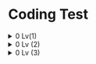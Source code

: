# Coding Test

<details>
  <summary> 0 Lv(1) </summary>
<pre>

![image](https://user-images.githubusercontent.com/105253684/208013284-95c148be-a808-432e-878e-b4a964200d81.png)
* String배열 srr에 my_string.replaceAll을 사용해 a~z,A~Z를 공백으로 바꿔 공백을 기준으로 하나씩 담아줍니다.
* 반복문을 사용해 srr[i]가 ""이 아닌경우(숫자인 경우) answer에 srr[i]를 형변환하여 하나씩 더해줍니다.
```java
class Solution {
    public int solution(String my_string) {
        int answer = 0;
        String[] srr = my_string.replaceAll("[a-zA-Z]" , " ").split(" ");
        for(int i = 0 ; i < srr.length ; i++){
            if(!srr[i].equals("")) answer += Integer.valueOf(srr[i]);
        }
        return answer;
    }
}
```
---
![image](https://user-images.githubusercontent.com/105253684/208825408-2734b951-c207-4c16-8c8e-2229b4d92037.png)
* 반복문을 dic길이만큼 돌리고 cnt변수를 선언, 초기화해줍니다.
* 중첩으로 반복문을 돌려 dic[i]에 spell[j]가 포함되어있다면 cnt를 1증가(같은 단어 개수)하고 
cnt가 spell의 길이와 같다면(같은 단어 개수와 spell의 길이) 1을 리턴해줍니다.
* 아니라면 2를 리턴합니다.
```java
class Solution {
    public int solution(String[] spell, String[] dic) {
        for(int i =0; i<dic.length; i++){
            int cnt =0;
            for(int j=0; j<spell.length; j++){
                if(dic[i].contains(spell[j])) cnt++;
                if(cnt==spell.length) return 1;
            }
        }
        return 2;
    }
}
```
---
![image](https://user-images.githubusercontent.com/105253684/209298288-aa8b822e-e615-42ed-9612-9405f41e3a7a.png)
* a와 b중 작은 수를 min에 넣어줍니다.
* 최대공약수를 담을 gcd변수를 선언 초기화합니다.
* 반복문을 i = 1부터 min까지 돌려 a와 b가 모두 나누어 떨어지는 수를 gcd에 담아줍니다.
* 분모를 최대공약수에 나누어 num변수에 넣어줍니다.
* while 반복문을 num != 1인 동안 돌려 num이 2로 나누어 떨어지면 2로 나눠주고 5로 나누어 떨어지면 5로 나눠주고, 나눠지지 않는다면(무한소수) 2를 리턴합니다.
* num이 1이된다면 반복문이 종료되고(유한소수) 1을 리턴합니다.
```java
class Solution {
    public int solution(int a, int b) {
        int answer = 0;
        int min = Math.min(a, b);
        int gcd = 0;
        for(int i=1; i<= min; i++){
            if( a % i == 0 && b % i ==0) gcd = i;
        }
        int num = b/gcd;
        while(num!=1){
            if(num % 2 == 0) num /= 2;
            else if (num % 5 ==0) num /= 5;
            else return 2;
        }
        return 1;
    }
}
```
---
![image](https://user-images.githubusercontent.com/105253684/209906746-b84a312d-df8c-49aa-8de7-f63d17c36b14.png)
* float배열(평균점수) arr, arr2를 score.length만큼 선언해줍니다.
* <평균, 등수>를 담을 HashMap m 을 선언해줍니다.
* 반복문을 돌려 각 점수의 평균을 arr과 arr2에 담아줍니다.
* arr배열을 오름차순 정렬해줍니다.
* 반복문으로 Map m에(오름차순 정렬된 평균점수, 등수)를 담아줍니다.
* 반복문을 i = 0 부터 score.length만큼 돌려 answer[i]에 m.get(키)를 활용해 arr2배열에 담긴 평균점수를 등수로 바꿔 넣어줍니다.
```java
import java.util.*;
class Solution {
    public int[] solution(int[][] score) {
        int[] answer = new int[score.length];
        float[] arr = new float[score.length];
        float[] arr2 = new float[score.length];
        Map<Float, Integer> m = new HashMap<>();
        for(int i = 0 ; i < score.length ; i++){
            arr[i] = (float)(score[i][0]+score[i][1]) / 2;
            arr2[i] = (float)(score[i][0]+score[i][1]) / 2;
        }
        Arrays.sort(arr);
        for(int i = 0, j = score.length ; i < score.length ; i++){
            m.put(arr[i], j);
            j--;
        }
        for(int i = 0 ; i < score.length ; i++){
            answer[i] = m.get(arr2[i]);
        }
        return answer;
    }
}
```
---
![image](https://user-images.githubusercontent.com/105253684/209907438-cac33c0a-b572-4168-b97c-c818dfe535c0.png)
* 반복문을 i = 0 부터 db의 길이만큼 돌려 db[i][0](db에 있는 아이디)가 id_pw[1](아이디)와 일치하고, 비밀번호가 일치하지 
않으면 "wrong pw"를 일치하면 "login" 아이디와 비밀번호가 모두 일치하지 않다면 "fail"을 리턴합니다.
```java
class Solution {
    public String solution(String[] id_pw, String[][] db) {
        for(int i = 0 ; i < db.length ; i++){
            if(db[i][0].equals(id_pw[0])){
                if(!db[i][1].equals(id_pw[1])) return "wrong pw";
                else return "login";
            }
        }
        return "fail";
    }
}
```

</pre>
</details>

<details>
  <summary> 0 Lv (2) </summary>
<pre>

![image](https://user-images.githubusercontent.com/105253684/210039269-3fcbba80-1e33-4436-8489-2b1e47f1d8e4.png)
* 변수 x와 y에 Integer.parseInt(2진수(String), 2(int))를 활용해 2진수를 10진수로 바꿔 넣어줍니다.
* answer에 x+y값을 Integer.toBinaryString()을 활용해 10진수(int)를 2진수(String)으로 바꿔 넣어줍니다.
```java
class Solution {
    public String solution(String bin1, String bin2) {
        String answer = "";
        int x = Integer.parseInt(bin1, 2);
        int y = Integer.parseInt(bin2, 2);
        answer = Integer.toBinaryString(x+y);
        return answer;
    }
}
```
---
![image](https://user-images.githubusercontent.com/105253684/210039677-8684d8e3-9658-4326-b92f-f62d81385797.png)
* String 배열 arr1, arr2에 각각 before와 after를 split("")으로 잘라서 하나씩 넣어줍니다.
* Map1, Map2를 선언해줍니다.
* 반복문을 before의 길이만큼 돌려 map1 키에는 arr1(before)[i] 값에는 1을 넣어주고 키가 존재한다면 값에 +1을 해줍니다.
* after도 같은 방식으로 map2에 담아줍니다.
* map1과 map2가 같다면(map1.equals(map2)) return 1; 아니면 0을 리턴합니다.
```java
import java.util.*;

class Solution {
    public int solution(String before, String after) {
        int answer = 0;
        String[] arr1 = before.split("");
        String[] arr2 = after.split("");
        Map<String, Integer> map1 = new HashMap<>();
        Map<String, Integer> map2 = new HashMap<>();
        for(int i =0; i<before.length(); i++){
            if(!map1.containsKey(arr1[i])) map1.put(arr1[i], 1);
            else map1.put(arr1[i], map1.get(arr1[i]) +1);
            if(!map2.containsKey(arr2[i])) map2.put(arr2[i], 1);
            else map2.put(arr2[i], map2.get(arr2[i]) +1);
        }
        if(map1.equals(map2)) return 1;  
        return 0;
    }
}
```
---
![image](https://user-images.githubusercontent.com/105253684/210039974-78f71a72-0f77-4fef-a877-a04cdf95583f.png)
* 문자열 s에 int i부터 j값을 반복문으로 공백없이 담아줍니다.
* 문자열 s를 split("")으로 하나씩 잘라 srr배열에 담아줍니다.
* 반복문을 x = 0부터 srr길이만큼 돌려 srr[x]에 k를 toString으로 형변환한 값과 같다면 answer++해줍니다.
```java
class Solution {
    public int solution(int i, int j, int k) {
        int answer = 0;
        String s = "";
        for(int x = i ; x <=j ; x++){
            s += x;
        }
        String[] srr = s.split("");
        for(int x = 0 ; x < srr.length ; x++){
            if(srr[x].equals(Integer.toString(k))) answer++;
        }
        return answer;
    }
}
```
---
![image](https://user-images.githubusercontent.com/105253684/210208327-3fa86049-cdf9-4363-a2b9-e2c98635ab22.png)
* 반복문을 my_string 길이미만으로 돌려 indexOf를 활용해 my_string.charAt(i)의 인덱스 값(앞에서부터 처음 발견되는 인덱스)이 i와 같다면(중복x)
answer에 my_string의 i번째 인덱스 값을 넣어줍니다.
```java
class Solution {
    public String solution(String my_string) {
        String answer = "";
        for(int i = 0 ; i < my_string.length() ; i++){
            if(my_string.indexOf(my_string.charAt(i)) == i) answer += my_string.charAt(i);
        }
        return answer;
    }
}
```

</pre>
</details>

<details>
  <summary> 0 Lv (3) </summary>
<pre>

</pre>
</details>
